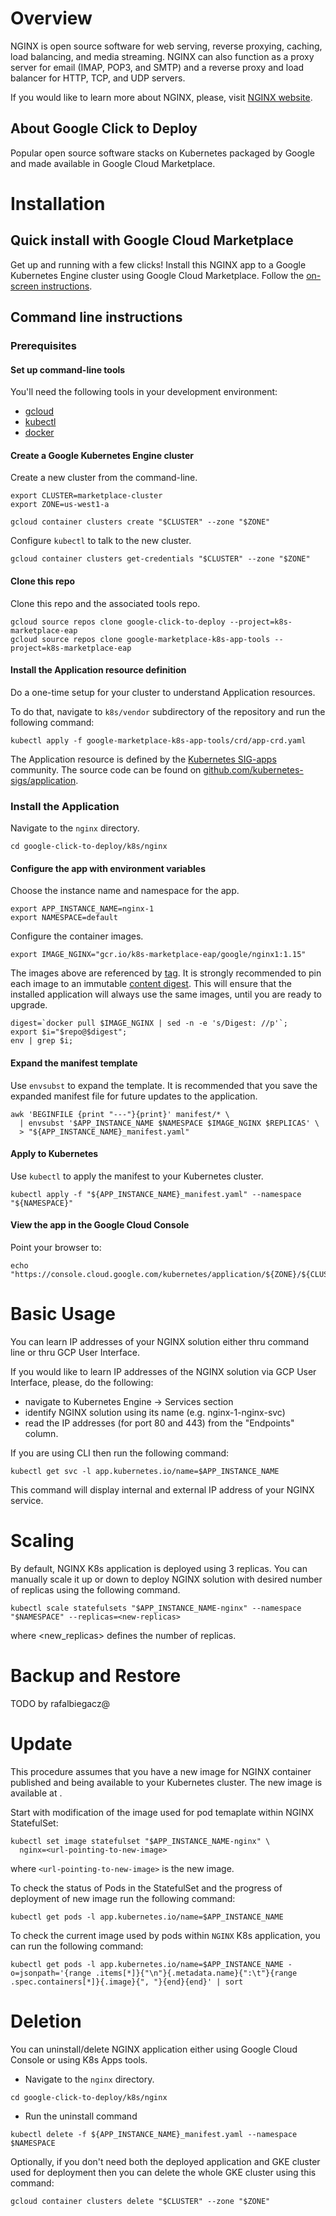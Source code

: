 # Overview

NGINX is open source software for web serving, reverse proxying, caching, load balancing, and media streaming. NGINX can also function as a proxy server for email (IMAP, POP3, and SMTP) and a reverse proxy and load balancer for HTTP, TCP, and UDP servers.

If you would like to learn more about NGINX, please, visit [NGINX website](https://www.nginx.com/).

## About Google Click to Deploy

Popular open source software stacks on Kubernetes packaged by Google and made available in Google Cloud Marketplace.

# Installation

## Quick install with Google Cloud Marketplace

Get up and running with a few clicks! Install this NGINX app to a
Google Kubernetes Engine cluster using Google Cloud Marketplace. Follow the
[on-screen instructions](https://console.cloud.google.com/launcher/details/google/nginx).

## Command line instructions

### Prerequisites

#### Set up command-line tools

You'll need the following tools in your development environment:
- [gcloud](https://cloud.google.com/sdk/gcloud/)
- [kubectl](https://kubernetes.io/docs/reference/kubectl/overview/)
- [docker](https://docs.docker.com/install/)

#### Create a Google Kubernetes Engine cluster

Create a new cluster from the command-line.

```shell
export CLUSTER=marketplace-cluster
export ZONE=us-west1-a

gcloud container clusters create "$CLUSTER" --zone "$ZONE"
```

Configure `kubectl` to talk to the new cluster.

```shell
gcloud container clusters get-credentials "$CLUSTER" --zone "$ZONE"
```

#### Clone this repo

Clone this repo and the associated tools repo.

```shell
gcloud source repos clone google-click-to-deploy --project=k8s-marketplace-eap
gcloud source repos clone google-marketplace-k8s-app-tools --project=k8s-marketplace-eap
```

#### Install the Application resource definition

Do a one-time setup for your cluster to understand Application resources.

To do that, navigate to `k8s/vendor` subdirectory of the repository and run the following command:

```shell
kubectl apply -f google-marketplace-k8s-app-tools/crd/app-crd.yaml
```

The Application resource is defined by the
[Kubernetes SIG-apps](https://github.com/kubernetes/community/tree/master/sig-apps)
community. The source code can be found on
[github.com/kubernetes-sigs/application](https://github.com/kubernetes-sigs/application).

### Install the Application

Navigate to the `nginx` directory.

```shell
cd google-click-to-deploy/k8s/nginx
```

#### Configure the app with environment variables

Choose the instance name and namespace for the app.

```shell
export APP_INSTANCE_NAME=nginx-1
export NAMESPACE=default
```

Configure the container images.

```shell
export IMAGE_NGINX="gcr.io/k8s-marketplace-eap/google/nginx1:1.15"
```

The images above are referenced by
[tag](https://docs.docker.com/engine/reference/commandline/tag). It is strongly
recommended to pin each image to an immutable
[content digest](https://docs.docker.com/registry/spec/api/#content-digests).
This will ensure that the installed application will always use the same images,
until you are ready to upgrade.

```shell
digest=`docker pull $IMAGE_NGINX | sed -n -e 's/Digest: //p'`;
export $i="$repo@$digest";
env | grep $i;
```

#### Expand the manifest template

Use `envsubst` to expand the template. It is recommended that you save the
expanded manifest file for future updates to the application.

```shell
awk 'BEGINFILE {print "---"}{print}' manifest/* \
  | envsubst '$APP_INSTANCE_NAME $NAMESPACE $IMAGE_NGINX $REPLICAS' \
  > "${APP_INSTANCE_NAME}_manifest.yaml"
```

#### Apply to Kubernetes

Use `kubectl` to apply the manifest to your Kubernetes cluster.

```shell
kubectl apply -f "${APP_INSTANCE_NAME}_manifest.yaml" --namespace "${NAMESPACE}"
```

#### View the app in the Google Cloud Console

Point your browser to:

```shell
echo "https://console.cloud.google.com/kubernetes/application/${ZONE}/${CLUSTER}/${NAMESPACE}/${APP_INSTANCE_NAME}"
```

# Basic Usage

You can learn IP addresses of your NGINX solution either thru command line or thru GCP User Interface.

If you would like to learn IP addresses of the NGINX solution via GCP User Interface, please, do the following:
- navigate to Kubernetes Engine -> Services section
- identify NGINX solution using its name (e.g. nginx-1-nginx-svc)
- read the IP addresses (for port 80 and 443) from the "Endpoints" column.

If you are using CLI then run the following command:

```shell
kubectl get svc -l app.kubernetes.io/name=$APP_INSTANCE_NAME
```

This command will display internal and external IP address of your NGINX service.

# Scaling

By default, NGINX K8s application is deployed using 3 replicas. You can manually scale it up or down to deploy NGINX solution with desired number of replicas using the following command.

```shell
kubectl scale statefulsets "$APP_INSTANCE_NAME-nginx" --namespace "$NAMESPACE" --replicas=<new-replicas>
```

where <new_replicas> defines the number of replicas.

# Backup and Restore

TODO by rafalbiegacz@

# Update

This procedure assumes that you have a new image for NGINX container published and being available to your Kubernetes cluster. The new image is available at <url-pointing-to-new-image>.

Start with modification of the image used for pod temaplate within NGINX StatefulSet:

```shell
kubectl set image statefulset "$APP_INSTANCE_NAME-nginx" \
  nginx=<url-pointing-to-new-image>
```

where `<url-pointing-to-new-image>` is the new image.

To check the status of Pods in the StatefulSet and the progress of deployment of new image run the following command:

```shell
kubectl get pods -l app.kubernetes.io/name=$APP_INSTANCE_NAME
```

To check the current image used by pods within `NGINX` K8s application, you can run the following command:

```shell
kubectl get pods -l app.kubernetes.io/name=$APP_INSTANCE_NAME -o=jsonpath='{range .items[*]}{"\n"}{.metadata.name}{":\t"}{range .spec.containers[*]}{.image}{", "}{end}{end}' | sort
```

# Deletion

You can uninstall/delete NGINX application either using Google Cloud Console or using K8s Apps tools.

* Navigate to the `nginx` directory.

```shell
cd google-click-to-deploy/k8s/nginx
```
* Run the uninstall command

```shell
kubectl delete -f ${APP_INSTANCE_NAME}_manifest.yaml --namespace $NAMESPACE
```

Optionally, if you don't need both the deployed application and GKE cluster used for deployment then you can delete the whole GKE cluster using this command:

```shell
gcloud container clusters delete "$CLUSTER" --zone "$ZONE"
```
